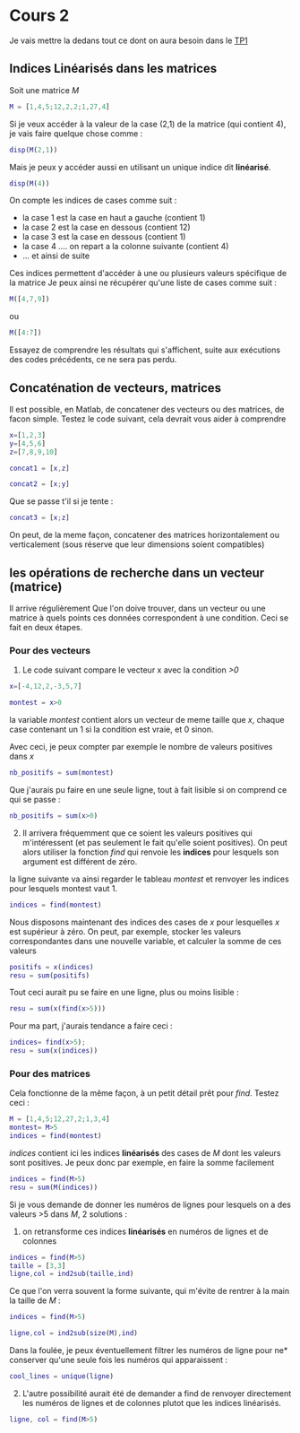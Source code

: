 # Cours 2

Je vais mettre la dedans tout ce dont on aura besoin dans le [TP1](../TP/TP1_enonce.md)

## Indices Linéarisés dans les matrices
Soit une matrice *M*
```Matlab
M = [1,4,5;12,2,2;1,27,4]
```
Si je veux accéder à la valeur de la case (2,1) de la matrice (qui contient 4),
je vais faire quelque chose comme :
```Matlab
disp(M(2,1))
```

Mais je peux y accéder aussi en utilisant un unique indice dit **linéarisé**.
```Matlab
disp(M(4))
```

On compte les indices de cases comme suit :
- la case 1 est la case en haut a gauche (contient 1)
- la case 2 est la case en dessous (contient 12)
- la case 3 est la case en dessous (contient 1)
- la case 4 .... on repart a la colonne suivante (contient 4)
- ... et ainsi de suite

Ces indices permettent d'accéder à une ou plusieurs valeurs spécifique de la matrice
Je peux ainsi ne récupérer qu'une liste de cases comme suit :
```Matlab
M([4,7,9])
```

ou

```Matlab
M([4:7])
```

Essayez de comprendre les résultats qui s'affichent, suite aux exécutions des
codes précédents, ce ne sera pas perdu.

## Concaténation de vecteurs, matrices

Il est possible, en Matlab, de concatener des vecteurs ou des matrices, de facon
simple. Testez le code suivant, cela devrait vous aider à comprendre

```Matlab
x=[1,2,3]
y=[4,5,6]
z=[7,8,9,10]

concat1 = [x,z]

concat2 = [x;y]
```

Que se passe t'il si je tente :
```Matlab
concat3 = [x;z]
```

On peut, de la meme façon, concatener des matrices horizontalement ou
verticalement (sous réserve que leur dimensions soient compatibles)


## les opérations de recherche dans un vecteur (matrice)

Il arrive régulièrement Que l'on doive trouver, dans un vecteur ou une matrice
à quels points ces données correspondent à une condition.
Ceci se fait en deux étapes.

### Pour des vecteurs

1. Le code suivant compare le vecteur x avec la condition *>0*
```Matlab
x=[-4,12,2,-3,5,7]

montest = x>0
```

la variable *montest* contient alors un vecteur de meme taille que *x*, chaque
case contenant un 1 si la condition est vraie, et 0 sinon.

Avec ceci, je peux compter par exemple le nombre de valeurs positives dans *x*
```Matlab
nb_positifs = sum(montest)
```

Que j'aurais pu faire en une seule ligne, tout à fait lisible si on comprend ce
qui se passe :
```Matlab
nb_positifs = sum(x>0)
```

2. Il arrivera fréquemment que ce soient les valeurs positives qui m'intéressent
  (et pas seulement le fait qu'elle soient positives).
  On peut alors utiliser la fonction *find* qui renvoie les **indices** pour
  lesquels son argument est différent de zéro.

la ligne suivante va ainsi regarder le tableau *montest* et renvoyer les indices
pour lesquels montest vaut 1.
```Matlab
indices = find(montest)
```

Nous disposons maintenant des indices des cases de *x* pour lesquelles *x* est
supérieur à zéro.
On peut, par exemple, stocker les valeurs correspondantes dans une nouvelle
variable, et calculer la somme de ces valeurs

```Matlab
positifs = x(indices)
resu = sum(positifs)
```

Tout ceci aurait pu se faire en une ligne, plus ou moins lisible :
```Matlab
resu = sum(x(find(x>5)))
```

Pour ma part, j'aurais tendance a faire ceci :
```Matlab
indices= find(x>5);
resu = sum(x(indices))
```

### Pour des matrices

Cela fonctionne de la même façon, à un petit détail prêt pour *find*.
Testez ceci :

```Matlab
M = [1,4,5;12,27,2;1,3,4]
montest= M>5
indices = find(montest)
```

*indices* contient ici les indices **linéarisés** des cases de *M* dont les
valeurs sont positives. Je peux donc par exemple, en faire la somme facilement

```Matlab
indices = find(M>5)
resu = sum(M(indices))
```

Si je vous demande de donner les numéros de lignes pour lesquels on a des
valeurs >5 dans *M*, 2 solutions :

1. on retransforme ces indices **linéarisés** en numéros de lignes et de colonnes
```Matlab
indices = find(M>5)
taille = [3,3]
ligne,col = ind2sub(taille,ind)
```

Ce que l'on verra souvent la forme suivante, qui m'évite de rentrer à la main
la taille de *M* :
```Matlab
indices = find(M>5)

ligne,col = ind2sub(size(M),ind)
```

Dans la foulée, je peux éventuellement filtrer les numéros de ligne pour ne*
conserver qu'une seule fois les numéros qui apparaissent :
```Matlab
cool_lines = unique(ligne)
```

2. L'autre possibilité aurait été de demander a find de renvoyer directement
les numéros de lignes et de colonnes plutot que les indices linéarisés.
```Matlab
ligne, col = find(M>5)
```
